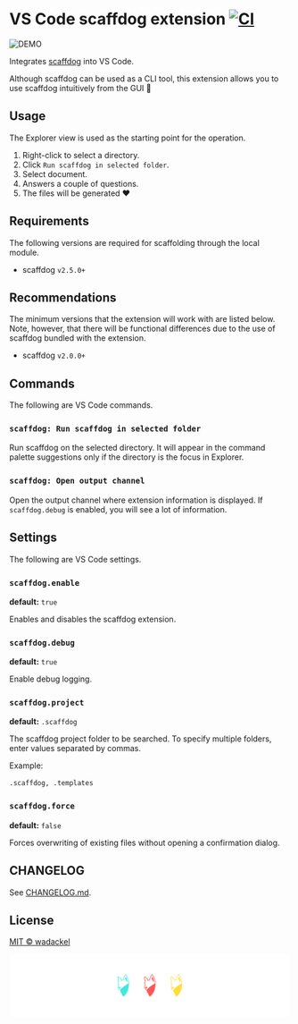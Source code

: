 # VS Code scaffdog extension [![CI](https://github.com/scaffdog/vscode/actions/workflows/ci.yml/badge.svg)](https://github.com/scaffdog/vscode/actions/workflows/ci.yml)

![DEMO](./assets/demo.gif)

Integrates [scaffdog](https://scaff.dog) into VS Code.

Although scaffdog can be used as a CLI tool, this extension allows you to use scaffdog intuitively from the GUI :dog:

## Usage

The Explorer view is used as the starting point for the operation.

1. Right-click to select a directory.
1. Click `Run scaffdog in selected folder`.
1. Select document.
1. Answers a couple of questions.
1. The files will be generated :heart:

## Requirements

The following versions are required for scaffolding through the local module.

- scaffdog `v2.5.0+`

## Recommendations

The minimum versions that the extension will work with are listed below. Note, however, that there will be functional differences due to the use of scaffdog bundled with the extension.

- scaffdog `v2.0.0+`

## Commands

The following are VS Code commands.

### `scaffdog: Run scaffdog in selected folder`

Run scaffdog on the selected directory. It will appear in the command palette suggestions only if the directory is the focus in Explorer.

### `scaffdog: Open output channel`

Open the output channel where extension information is displayed. If `scaffdog.debug` is enabled, you will see a lot of information.

## Settings

The following are VS Code settings.

### `scaffdog.enable`

**default:** `true`

Enables and disables the scaffdog extension.

### `scaffdog.debug`

**default:** `true`

Enable debug logging.

### `scaffdog.project`

**default:** `.scaffdog`

The scaffdog project folder to be searched. To specify multiple folders, enter values separated by commas.

Example:

```
.scaffdog, .templates
```

### `scaffdog.force`

**default:** `false`

Forces overwriting of existing files without opening a confirmation dialog.

## CHANGELOG

See [CHANGELOG.md](./CHANGELOG.md).

## License

[MIT © wadackel](./LICENSE)

![Thank you for reading!](https://github.com/scaffdog/artwork/raw/main/repo-footer.png)
